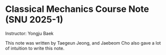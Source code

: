 # Classical Mechanics Course Note (SNU 2025-1)

Instructor: Yongju Baek

This note was written by Taegeun Jeong, and Jaebeom Cho also gave a lot of intuition to write this note.
